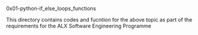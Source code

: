 0x01-python-if_else_loops_functions

This directory contains codes and fucntion for the above topic as part of the requirements for the ALX Software Engineering Programme
